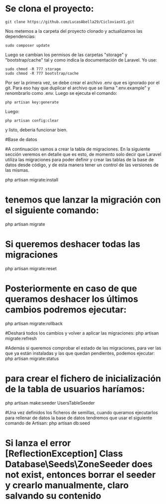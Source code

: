 # Se clona el proyecto:

	git clone https://github.com/LucasAbella29/CicloviasV1.git

Nos metemos a la carpeta del proyecto clonado y actualizamos las dependencias:

	sudo composer update

Luego se cambian los permisos de las carpetas "storage" y "bootstrap/cache" tal y como indica la documentación de Laravel. Yo use:

	sudo chmod -R 777 storage
	sudo chmod -R 777 bootstrap/cache

Por ser la primera vez, se debe crear el archivo .env que es ignorado por el git. Para eso hay que duplicar el archivo que se llama ".env.example" y renombrarlo como .env. Luego se ejecuta el comando:

	php artisan key:generate

Luego:

	php artisan config:clear

y listo, deberia funcionar bien.

#Base de datos

#A continuación vamos a crear la tabla de migraciones. En la siguiente sección veremos en detalle que es esto, de momento solo decir que Laravel utiliza las migraciones para poder definir y crear las tablas de la base de datos desde código, y de esta manera tener un control de las versiones de las mismas.

php artisan migrate:install

# tenemos que lanzar la migración con el siguiente comando:
php artisan migrate

# Si queremos deshacer todas las migraciones
php artisan migrate:reset

# Posteriormente en caso de que queramos deshacer los últimos cambios podremos ejecutar:
php artisan migrate:rollback

#Deshará todos los cambios y volver a aplicar las migraciones:
php artisan migrate:refresh

#Además si queremos comprobar el estado de las migraciones, para ver las que ya están instaladas y las que quedan pendientes, podemos ejecutar:
php artisan migrate:status

# para crear el fichero de inicialización de la tabla de usuarios haríamos:
php artisan make:seeder UsersTableSeeder

#Una vez definidos los ficheros de semillas, cuando queramos ejecutarlos para rellenar de datos la base de datos tendremos que usar el siguiente comando de Artisan:
php artisan db:seed

# Si lanza el error [ReflectionException] Class Database\Seeds\ZoneSeeder does not exist, entonces borrar el seeder y crearlo manualmente, claro salvando su contenido                             
